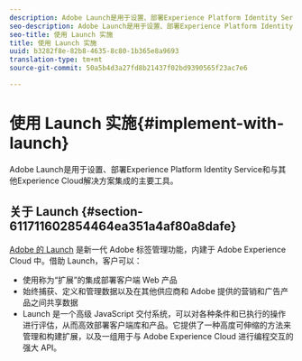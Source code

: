 ```yaml
---
description: Adobe Launch是用于设置、部署Experience Platform Identity Service和与其他Experience Cloud解决方案集成的主要工具。
seo-description: Adobe Launch是用于设置、部署Experience Platform Identity Service和与其他Experience Cloud解决方案集成的主要工具。
seo-title: 使用 Launch 实施
title: 使用 Launch 实施
uuid: b3282f8e-82b8-4635-8c80-1b365e8a9693
translation-type: tm+mt
source-git-commit: 50a5b4d3a27fd8b21437f02bd9390565f23ac7e6

---
```



# 使用 Launch 实施{#implement-with-launch}

Adobe Launch是用于设置、部署Experience Platform Identity Service和与其他Experience Cloud解决方案集成的主要工具。

## 关于 Launch {#section-611711602854464ea351a4af80a8dafe}

[Adobe 的 Launch](https://docs.adobelaunch.com/) 是新一代 Adobe 标签管理功能，内建于 Adobe Experience Cloud 中。借助 Launch，客户可以：

* 使用称为“扩展”的集成部署客户端 Web 产品
* 始终捕获、定义和管理数据以及在其他供应商和 Adobe 提供的营销和广告产品之间共享数据
* Launch 是一个高级 JavaScript 交付系统，可以对各种条件和已执行的操作进行评估，从而高效部署客户端库和产品。它提供了一种高度可伸缩的方法来管理和构建扩展，以及一组用于与 Adobe Experience Cloud 进行编程交互的强大 API。

